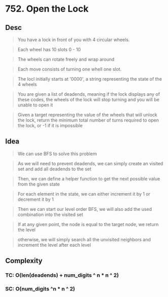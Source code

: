 # 752. Open the Lock

## Desc

> You have a lock in front of you with 4 circular wheels.

> Each wheel has 10 slots 0 - 10

> The wheels can rotate freely and wrap around

> Each move consists of turning one whell one slot.

> The locl initially starts at '0000', a string representing the state of the 4 wheels

> You are given a list of deadends, meaning if the lock displays any of these codes, the wheels of the lock will stop turning and you will be unable to open it

> Given a target representing the value of the wheels that will unlock the lock, return the minimum total number of turns required to open the lock, or -1 if it is impossible

## Idea

> We can use BFS to solve this problem

> As we will need to prevent deadends, we can simply create an visited set and add all deadends to the set

> Then, we can define a helper function to get the next possible value from the given state

> For each element in the state, we can either increment it by 1 or decrement it by 1

> Then we can start our level order BFS, we will also add the used combination into the visited set

> If at any given point, the node is equal to the target node, we return the level

> otherwise, we will simply search all the unvisited neighbors and increment the level after each level

## Complexity

### TC: O(len(deadends) + num_digits ^ n * n ^ 2)

### SC: O(num_digits ^n * n ^ 2)